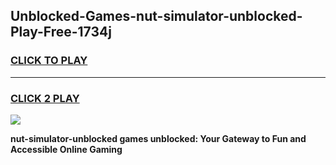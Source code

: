 
## Unblocked-Games-nut-simulator-unblocked-Play-Free-1734j
<h3>
<a href="https://premium76.site?title=nut-simulator-unblocked&ref=19M">CLICK TO PLAY</a></h3>
<hr>

<h3>
<a href="https://premium76.site?title=nut-simulator-unblocked&ref=19M">CLICK 2 PLAY</a>
  
</h3>

<a href="https://premium76.site?title=nut-simulator-unblocked&ref=19M"><img src="https://clearcache.store/games.png"></a>


**nut-simulator-unblocked games unblocked: Your Gateway to Fun and Accessible Online Gaming**
